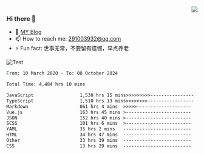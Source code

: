 <img align='right' src='https://github-readme-stats.vercel.app/api?username=niaogege&show_icons=true&theme=radical'/>

### Hi there 👋

- 🌱 [MY Blog](https://bythewayer.com/)
- 📫 How to reach me: 291003932@qq.com
- ⚡ Fun fact:  世事无常，不要留有遗憾，早点养老

![Test](https://github-readme-stats.vercel.app/api/top-langs/?username=niaogege&layout=compact)

<!--START_SECTION:waka-->

```txt
From: 10 March 2020 - To: 08 October 2024

Total Time: 4,484 hrs 10 mins

JavaScript                 1,530 hrs 15 mins>>>>>>>>>----------------   34.13 %
TypeScript                 1,510 hrs 13 mins>>>>>>>>-----------------   33.68 %
Markdown                   861 hrs 4 mins  >>>>>--------------------   19.20 %
Vue.js                     163 hrs 45 mins >------------------------   03.65 %
JSON                       152 hrs 40 mins >------------------------   03.40 %
SCSS                       101 hrs 6 mins  >------------------------   02.25 %
YAML                       35 hrs 2 mins   -------------------------   00.78 %
HTML                       34 hrs 47 mins  -------------------------   00.78 %
Other                      33 hrs 39 mins  -------------------------   00.75 %
CSS                        13 hrs 29 mins  -------------------------   00.30 %
```

<!--END_SECTION:waka-->
